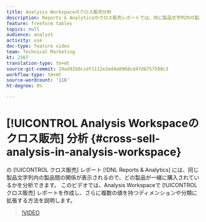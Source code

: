 ```yaml
---
title: Analysis Workspaceのクロス販売分析
description: Reports & Analyticsのクロス販売レポートでは、同じ製品文字列内の製品間の関係が表示されるので、どの製品が一緒に購入されているかを分析できます。 このビデオでは、Analysis Workspaceでクロス販売レポートを作成し、複数の値を持つディメンションや分類にさらに拡張する方法を説明します。
feature: freeform tables
topics: null
audience: analyst
activity: use
doc-type: feature video
team: Technical Marketing
kt: 2367
translation-type: tm+mt
source-git-commit: 24ad92b0ccdf1112e3ed4a0968cd47db757598c3
workflow-type: tm+mt
source-wordcount: '116'
ht-degree: 0%

---
```



# [!UICONTROL Analysis Workspaceのクロス販売] 分析 {#cross-sell-analysis-in-analysis-workspace}

の [!UICONTROL クロス販売] レポート [!DNL Reports & Analytics] には、同じ製品文字列内の製品間の関係が表示されるので、どの製品が一緒に購入されているかを分析できます。 このビデオでは、Analysis Workspaceで [!UICONTROL クロス販売] レポートを作成し、さらに複数の値を持つディメンションや分類に拡張する方法を説明します。

>[!VIDEO](https://video.tv.adobe.com/v/25864/?quality=12)
